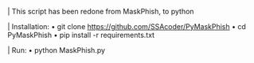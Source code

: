 | This script has been redone from MaskPhish, to python

| Installation: 
• git clone https://github.com/SSAcoder/PyMaskPhish
• cd PyMaskPhish
• pip install -r requirements.txt

| Run: 
• python MaskPhish.py
